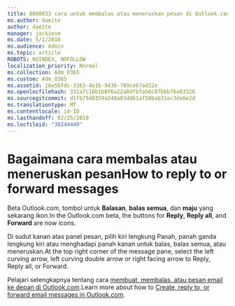 ```yaml
---
title: 8000033 cara untuk membalas atau meneruskan pesan di Outlook.com beta
ms.author: daeite
author: daeite
manager: jackiesm
ms.date: 5/1/2018
ms.audience: Admin
ms.topic: article
ROBOTS: NOINDEX, NOFOLLOW
localization_priority: Normal
ms.collection: Adm_O365
ms.custom: Adm_O365
ms.assetid: 16e5bfdc-3363-4e1b-9436-789ce67ad22e
ms.openlocfilehash: 331a7c16b1b0f6a22a8dfbfa56c87bbb7ba83326
ms.sourcegitcommit: d1fb75d8359a248a03ddb1af50bab31ec3de6e2d
ms.translationtype: MT
ms.contentlocale: id-ID
ms.lasthandoff: 02/25/2019
ms.locfileid: "30244440"
---
```

# <a name="how-to-reply-to-or-forward-messages"></a><span data-ttu-id="f37b0-102">Bagaimana cara membalas atau meneruskan pesan</span><span class="sxs-lookup"><span data-stu-id="f37b0-102">How to reply to or forward messages</span></span>

<span data-ttu-id="f37b0-103">Beta Outlook.com, tombol untuk **Balasan**, **balas semua**, dan **maju** yang sekarang ikon.</span><span class="sxs-lookup"><span data-stu-id="f37b0-103">In the Outlook.com beta, the buttons for **Reply**, **Reply all**, and **Forward** are now icons.</span></span> 
  
<span data-ttu-id="f37b0-104">Di sudut kanan atas panel pesan, pilih kiri lengkung Panah, panah ganda lengkung kiri atau menghadapi panah kanan untuk balas, balas semua, atau meneruskan.</span><span class="sxs-lookup"><span data-stu-id="f37b0-104">At the top right corner of the message pane, select the left curving arrow, left curving double arrow or right facing arrow to Reply, Reply all, or Forward.</span></span> 
  
<span data-ttu-id="f37b0-105">Pelajari selengkapnya tentang cara [membuat, membalas, atau pesan email ke depan di Outlook.com](https://go.microsoft.com/fwlink/p/?linkid=873141).</span><span class="sxs-lookup"><span data-stu-id="f37b0-105">Learn more about how to [Create, reply to, or forward email messages in Outlook.com](https://go.microsoft.com/fwlink/p/?linkid=873141).</span></span>
  


